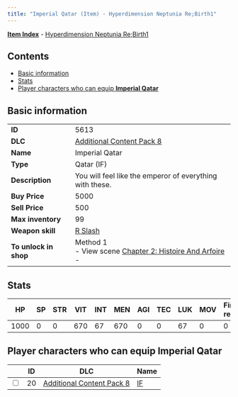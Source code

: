 ```yaml
---
title: "Imperial Qatar (Item) - Hyperdimension Neptunia Re;Birth1"
---
```


[**Item Index**](/neptunia/rb1/item/index.html) - [Hyperdimension Neptunia Re;Birth1](/neptunia/rb1)

## Contents

- [Basic information](#basic-information)
- [Stats](#stats)
- [Player characters who can equip **Imperial Qatar**](#player-characters-who-can-equip-imperial-qatar)

## Basic information

|   |   |
| -- | -- |
| **ID** | 5613 |
| **DLC** | [Additional Content Pack 8](/neptunia/rb1/dlc/17-pack8.html) |
| **Name** | Imperial Qatar |
| **Type** | Qatar (IF) |
| **Description** | You will feel like the emperor of everything with these. |
| **Buy Price** | 5000 |
| **Sell Price** | 500 |
| **Max inventory** | 99 |
| **Weapon skill** | [R Slash](/neptunia/rb1/skill/17-3203-r-slash.html) |
| **To unlock in shop** | Method 1<br />- View scene [Chapter 2: Histoire And Arfoire](/neptunia/rb1/scene/1-201-chapter-2-histoire-and-arfoire.html)<br />-  |

## Stats

| HP | SP | STR | VIT | INT | MEN | AGI | TEC | LUK | MOV | Fire res. | Ice res. | Wind res. | Lightning res. |
| -- | -- | --- | --- | --- | --- | --- | --- | --- | --- | --------- | -------- | --------- | -------------- |
| 1000 | 0 | 0 | 670 | 67 | 670 | 0 | 0 | 67 | 0 | 0 | 0 | 0 | 0 |

## Player characters who can equip **Imperial Qatar**

|    | ID | DLC | Name |
| -- | -- | --- | ---- |
| <input type="checkbox" id="rb1-player-17-20" class="trackbox" /> | 20 | [Additional Content Pack 8](/neptunia/rb1/dlc/17-pack8.html) | [IF](/neptunia/rb1/player/17-20-if.html) |